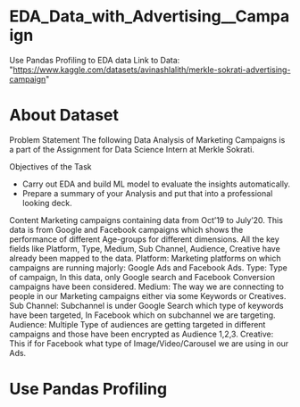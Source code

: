 # EDA_Data_with_Advertising__Campaign
Use Pandas Profiling to EDA data
Link to Data: "https://www.kaggle.com/datasets/avinashlalith/merkle-sokrati-advertising-campaign"
# About Dataset
Problem Statement
The following Data Analysis of Marketing Campaigns is a part of the Assignment for Data Science Intern at Merkle Sokrati.

Objectives of the Task
+ Carry out EDA and build ML model to evaluate the insights automatically.
+ Prepare a summary of your Analysis and put that into a professional looking deck.

Content
Marketing campaigns containing data from Oct’19 to July’20. This data is from Google and Facebook campaigns which shows the performance of different Age-groups for different dimensions.
All the key fields like Platform, Type, Medium, Sub Channel, Audience, Creative have already been mapped to the data.
Platform: Marketing platforms on which campaigns are running majorly: Google Ads and Facebook Ads.
Type: Type of campaign, In this data, only Google search and Facebook Conversion campaigns have been considered.
Medium: The way we are connecting to people in our Marketing campaigns either via some Keywords or Creatives.
Sub Channel: Subchannel is under Google Search which type of keywords have been targeted, In Facebook which on subchannel we are targeting.
Audience: Multiple Type of audiences are getting targeted in different campaigns and those have been encrypted as Audience 1,2,3.
Creative: This if for Facebook what type of Image/Video/Carousel we are using in our Ads.

# Use Pandas Profiling 
